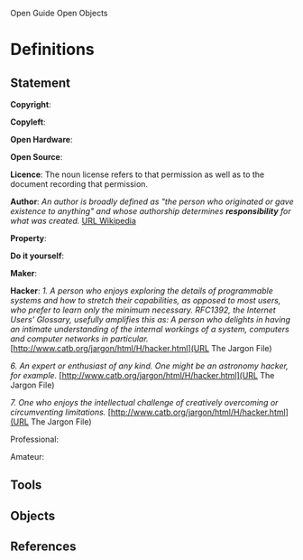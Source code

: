 Open Guide Open Objects

Definitions
========

Statement
----------------

**Copyright**:

**Copyleft**:

**Open Hardware**:

**Open Source**:

**Licence**:  The noun license refers to that permission as well as to the document recording that permission.

**Author**: *An author is broadly defined as "the person who originated or  gave existence to anything" and whose authorship determines **responsibility** for what was created.* [URL Wikipedia](https://en.wikipedia.org/wiki/Author)

**Property**:

**Do it yourself**:

**Maker**:

**Hacker**: *1. A person who enjoys exploring the details of programmable systems    and how to stretch their capabilities, as opposed to most users, who prefer    to learn only the minimum necessary.  RFC1392, the Internet    Users' Glossary, usefully amplifies this as: A person who    delights in having an intimate understanding of the internal workings of a    system, computers and computer networks in particular.* [http://www.catb.org/jargon/html/H/hacker.html](URL The Jargon File)

*6. An expert or enthusiast of any kind.  One might be an astronomy    hacker, for example.* [http://www.catb.org/jargon/html/H/hacker.html](URL The Jargon File)

*7. One who enjoys the intellectual challenge of creatively    overcoming or circumventing limitations.* [http://www.catb.org/jargon/html/H/hacker.html](URL The Jargon File)

Professional:

Amateur:


Tools
-------

Objects
-----------

References
----------------


